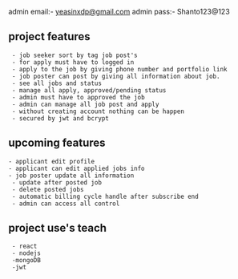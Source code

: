 admin email:- yeasinxdp@gmail.com
admin pass:- Shanto123@123

## project features

     - job seeker sort by tag job post's
     - for apply must have to logged in
     - apply to the job by giving phone number and portfolio link
     - job poster can post by giving all information about job.
     - see all jobs and status
     - manage all apply, approved/pending status
     - admin must have to approved the job
     - admin can manage all job post and apply
     - without creating account nothing can be happen
     - secured by jwt and bcrypt

## upcoming features

    - applicant edit profile
    - applicant can edit applied jobs info
    - job poster update all information
     - update after posted job
     - delete posted jobs
     - automatic billing cycle handle after subscribe end
     - admin can access all control

## project use's teach

     - react
     - nodejs
     -mongoDB
     -jwt

